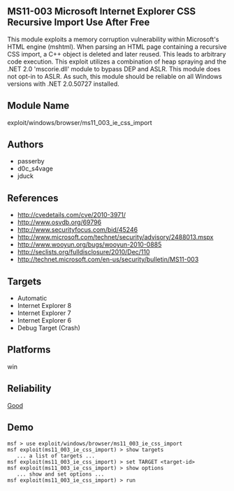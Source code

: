 ## MS11-003 Microsoft Internet Explorer CSS Recursive Import Use After Free

This module exploits a memory corruption vulnerability 
within Microsoft\'s HTML engine (mshtml). When parsing an 
HTML page containing a recursive CSS import, a C++ object is 
deleted and later reused. This leads to arbitrary code 
execution. This exploit utilizes a combination of heap 
spraying and the .NET 2.0 'mscorie.dll' module to bypass DEP 
and ASLR. This module does not opt-in to ASLR. As such, this 
module should be reliable on all Windows versions with .NET 
2.0.50727 installed.


## Module Name
exploit/windows/browser/ms11_003_ie_css_import

## Authors
* passerby
* d0c_s4vage
* jduck


## References
* http://cvedetails.com/cve/2010-3971/
* http://www.osvdb.org/69796
* http://www.securityfocus.com/bid/45246
* http://www.microsoft.com/technet/security/advisory/2488013.mspx
* http://www.wooyun.org/bugs/wooyun-2010-0885
* http://seclists.org/fulldisclosure/2010/Dec/110
* http://technet.microsoft.com/en-us/security/bulletin/MS11-003



## Targets
* Automatic
* Internet Explorer 8
* Internet Explorer 7
* Internet Explorer 6
* Debug Target (Crash)


## Platforms
win

## Reliability
[Good](https://github.com/rapid7/metasploit-framework/wiki/Exploit-Ranking)

## Demo

```
msf > use exploit/windows/browser/ms11_003_ie_css_import
msf exploit(ms11_003_ie_css_import) > show targets
   ... a list of targets ...
msf exploit(ms11_003_ie_css_import) > set TARGET <target-id>
msf exploit(ms11_003_ie_css_import) > show options
   ... show and set options ...
msf exploit(ms11_003_ie_css_import) > run
```
    
    